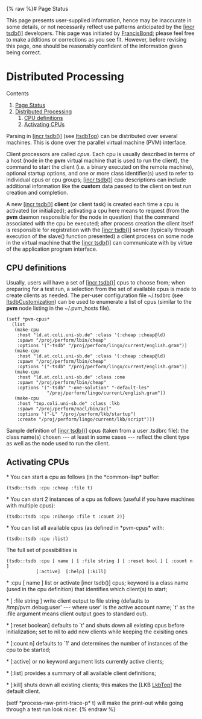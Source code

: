 {% raw %}# Page Status

This page presents user-supplied information, hence may be inaccurate in
some details, or not necessarily reflect use patterns anticipated by the
[\[incr tsdb()\]](http://www.delph-in.net/itsdb) developers. This page
was initiated by [FrancisBond](../FrancisBond); please feel free to make
additions or corrections as you see fit. However, before revising this
page, one should be reasonably confident of the information given being
correct.

# Distributed Processing

Contents

1. [Page Status](../ItsdbDistributedProcessing#Page_Status)
2. [Distributed Processing](../ItsdbDistributedProcessing#Distributed_Processing)
   1. [CPU definitions](../ItsdbDistributedProcessing#CPU_definitions)
   2. [Activating CPUs](../ItsdbDistributedProcessing#Activating_CPUs)

Parsing in [\[incr tsdb()\]](http://www.delph-in.net/itsdb) (see
[ItsdbTop](../ItsdbTop)) can be distributed over several machines. This is
done over the parallel virtual machine (PVM) interface.

Client processors are called *cpu*s. Each cpu is usually described in
terms of a host (node in the **pvm** virtual machine that is used to run
the client), the command to start the client (i.e. a binary executed on
the remote machine), optional startup options, and one or more class
identifier(s) used to refer to individual cpus or cpu groups; [\[incr
tsdb()\]](http://www.delph-in.net/itsdb) cpu descriptions can include
additional information like the **custom** data passed to the client on
test run creation and completion.

A new [\[incr tsdb()\]](http://www.delph-in.net/itsdb) **client** (or
client task) is created each time a cpu is activated (or initialized);
activating a cpu here means to request (from the **pvm** daemon
responsible for the node in question) that the command associated with
the cpu be executed; after process creation the client itself is
responsible for registration with the [\[incr
tsdb()\]](http://www.delph-in.net/itsdb) server (typically through
execution of the slave() function presented) a client process on some
node in the virtual machine that the [\[incr
tsdb()\]](http://www.delph-in.net/itsdb) can communicate with by virtue
of the application program interface.

## CPU definitions

Usually, users will have a set of [\[incr
tsdb()\]](http://www.delph-in.net/itsdb) cpus to choose from; when
preparing for a test run, a selection from the set of available cpus is
made to create clients as needed. The per-user configuration file
\~/.tsdbrc (see [ItsdbCustomization](../ItsdbCustomization)) can be used to
enumerate a list of cpus (similar to the **pvm** node listing in the
\~/.pvm\_hosts file).

    (setf *pvm-cpus*
      (list
       (make-cpu 
        :host "ld.at.coli.uni-sb.de" :class '(:cheap :cheap@ld)
        :spawn "/proj/perform/lbin/cheap"
        :options '("-tsdb" "/proj/perform/lingo/current/english.gram"))
       (make-cpu 
        :host "ld.at.coli.uni-sb.de" :class '(:cheap :cheap@ld)
        :spawn "/proj/perform/lbin/cheap"
        :options '("-tsdb" "/proj/perform/lingo/current/english.gram"))
       (make-cpu 
        :host "ld.at.coli.uni-sb.de" :class :one
        :spawn "/proj/perform/lbin/cheap"
        :options '("-tsdb" "-one-solution" "-default-les" 
                   "/proj/perform/lingo/current/english.gram"))
       (make-cpu 
        :host "top.coli.uni-sb.de" :class :lkb
        :spawn "/proj/perform/nacl/bin/acl"
        :options '("-L" "/proj/perform/lkb/startup")
        :create "/proj/perform/lingo/current/lkb/script")))

Sample definition of [\[incr tsdb()\]](http://www.delph-in.net/itsdb)
cpus (taken from a user .tsdbrc file): the class name(s) chosen --- at
least in some cases --- reflect the client type as well as the node used
to run the client.

## Activating CPUs

\* You can start a cpu as follows (in the \*common-lisp\* buffer:

    (tsdb::tsdb :cpu :cheap :file t)

\* You can start 2 instances of a cpu as follows (useful if you have
machines with multiple cpus):

    (tsdb::tsdb :cpu :nihongo :file t :count 2)}

\* You can list all available cpus (as defined in \*pvm-cpus\* with:

    (tsdb::tsdb :cpu :list)

The full set of possibilities is

    (tsdb::tsdb :cpu [ name ] [ :file string ] [ :reset bool ] [ :count n ]
               [:active]  [:help] [:kill]

\* :cpu \[ name \] list or activate \[incr tsdb()\] cpus; keyword is a
class name (used in the cpu definition) that identifies which client(s)
to start;

\* \[ :file string \] write client output to file string (defaults to
/tmp/pvm.debug.user' --- where user' is the active account name; \`t' as
the :file argument means client output goes to standard out).

\* \[:reset boolean\] defaults to \`t' and shuts down all existing cpus
before initialization; set to nil to add new clients while keeping the
exisiting ones

\* \[:count n\] defaults to \`1' and determines the number of instances
of the cpu to be started;

\* \[:active\] or no keyword argument lists currently active clients;

\* \[:list\] provides a summary of all available client definitions;

\* \[:kill\] shuts down all existing clients; this makes the \[LKB
[LkbTop](../LkbTop)\] the default client.

(setf \*process-raw-print-trace-p\* t) will make the print-out while
going through a test run look nicer.
{% endraw %}